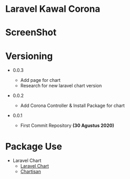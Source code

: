 # Laravel Kawal Corona

# ScreenShot

# Versioning

- 0.0.3
   - Add page for chart
   - Research for new laravel chart version

- 0.0.2
  - Add Corona Controller & Install Package for chart 

- 0.0.1
  - First Commit Repository __(30 Agustus 2020)__

# Package Use
- Laravel Chart
  - [Laravel Chart](https://charts.erik.cat/)
  - [Chartisan](https://chartisan.dev/)